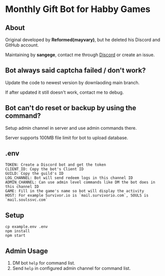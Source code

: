 # Monthly Gift Bot for Habby Games

## About
Original developed by **Reformed(mayvary)**, but he deleted his Discord and GitHub account.

Maintaining by **sangege**, contact me through [Discord](https://discord.com/users/523114942434639873) or create an issue.

## Bot always said captcha failed / don't work?
Update the code to newest version by downlaoding main branch.

If after updated it still doesn't work, contact me to debug.

## Bot can't do reset or backup by using the command?
Setup admin channel in server and use admin commands there.

Server supports 100MB file limit for bot to upload database.

## .env
```
TOKEN: Create a Discord bot and get the token
CLIENT_ID: Copy the bot's Client ID
GUILD: Copy the guild's ID
LOG_CHANNEL: Bot will send redeem logs in this channel ID
ADMIN_CHANNEL: Can use admin level commands like DM the bot does in this channel ID
GAME: Fill in the game's name so bot will display the activity
HOST: For example Survivor.io is `mail.survivorio.com`, SOULS is `mail.soulssvc.com`
```

## Setup
```
cp example.env .env
npm install
npm start
```

## Admin Usage
1. DM bot `help` for command list.
2. Send `help` in configured admin channel for command list.
